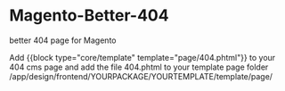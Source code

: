 Magento-Better-404
==================

better 404 page for Magento

Add {{block type="core/template" template="page/404.phtml"}} to your 404 cms page and add the file 404.phtml to your template page folder /app/design/frontend/YOURPACKAGE/YOURTEMPLATE/template/page/
